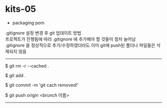 # kits-05
- packaging pom

.gitignore 설정 변경 후 git 업데이트 방법  
프로젝트가 진행됨에 따라 .gitignore 에 추가해야 할 것들이 점차 늘어남  
.gitignore 을 정상적으로 추가/수정하였더라도 이미 git에 push된 폴더나 파일들은 삭제되지 않음  

---

$ git rm -r --cached .

$ git add .

$ git commit -m 'git cach removed!'

$ git push origin <brunch 이름>

---
